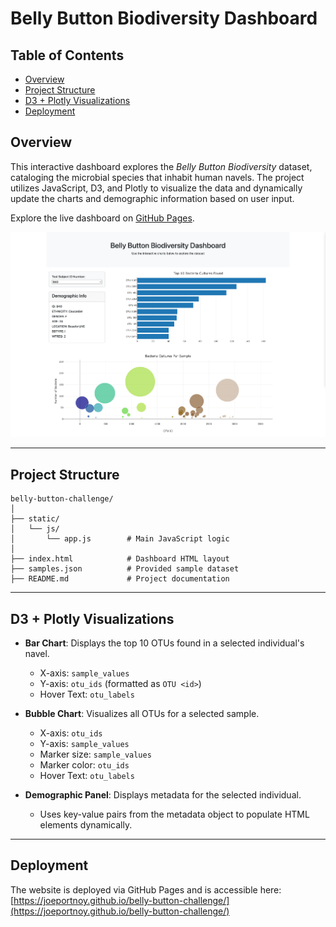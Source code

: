 # Belly Button Biodiversity Dashboard

## Table of Contents

- [Overview](#overview)
- [Project Structure](#project-structure)
- [D3 + Plotly Visualizations](#d3--plotly-visualizations)
- [Deployment](#deployment)

## Overview

This interactive dashboard explores the *Belly Button Biodiversity* dataset, cataloging the microbial species that inhabit human navels. The project utilizes JavaScript, D3, and Plotly to visualize the data and dynamically update the charts and demographic information based on user input.

Explore the live dashboard on [GitHub Pages](https://joeportnoy.github.io/belly-button-challenge/).

![Dashboard Screenshot](images/joeportnoy-github-io-belly-button-challenge-2025.png)

---

## Project Structure

```
belly-button-challenge/
│
├── static/
│   └── js/
│       └── app.js        # Main JavaScript logic
│
├── index.html            # Dashboard HTML layout
├── samples.json          # Provided sample dataset
├── README.md             # Project documentation
```

---

## D3 + Plotly Visualizations

- **Bar Chart**: Displays the top 10 OTUs found in a selected individual's navel.
  - X-axis: `sample_values`
  - Y-axis: `otu_ids` (formatted as `OTU <id>`)
  - Hover Text: `otu_labels`

- **Bubble Chart**: Visualizes all OTUs for a selected sample.
  - X-axis: `otu_ids`
  - Y-axis: `sample_values`
  - Marker size: `sample_values`
  - Marker color: `otu_ids`
  - Hover Text: `otu_labels`

- **Demographic Panel**: Displays metadata for the selected individual.
  - Uses key-value pairs from the metadata object to populate HTML elements dynamically.

---

## Deployment

The website is deployed via GitHub Pages and is accessible here:  
[https://joeportnoy.github.io/belly-button-challenge/](https://joeportnoy.github.io/belly-button-challenge/)